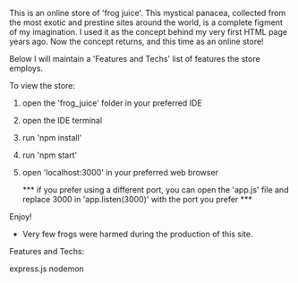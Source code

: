 This is an online store of 'frog juice'. This mystical panacea, collected from the most exotic and prestine sites around the world, is a complete figment of my imagination. I used it as the concept behind my very first HTML page years ago.  Now the concept returns, and this time as an online store!  

Below I will maintain a 'Features and Techs' list of features the store employs.


To view the store:

1. open the 'frog_juice' folder in your preferred IDE
2. open the IDE terminal
3. run 'npm install'
4. run 'npm start'
5. open 'localhost:3000' in your preferred web browser
      
      *** if you prefer using a different port, 
      you can open the 'app.js' file and replace 
      3000 in 'app.listen(3000)' with the 
      port you prefer ***


Enjoy!

* Very few frogs were harmed during the production of this site.


Features and Techs:

express.js
nodemon